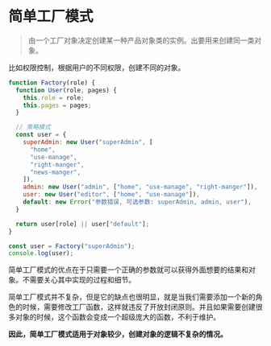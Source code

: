# 简单工厂模式

> 由一个工厂对象决定创建某一种产品对象类的实例。出要用来创建同一类对象。

比如权限控制，根据用户的不同权限，创建不同的对象。

```javascript
function Factory(role) {
  function User(role, pages) {
    this.role = role;
    this.pages = pages;
  }

  // 策略模式
  const user = {
    superAdmin: new User("superAdmin", [
      "home",
      "use-manage",
      "right-manger",
      "news-manger",
    ]),
    admin: new User("admin", ["home", "use-manage", "right-manger"]),
    user: new User("editor", ["home", "use-manage"]),
    default: new Error("参数错误, 可选参数: superAdmin, admin, user"),
  }

  return user[role] || user["default"];
}

const user = Factory("superAdmin");
console.log(user);
```

简单工厂模式的优点在于只需要一个正确的参数就可以获得外面想要的结果和对象。不需要关心其中实现的过程和细节。

简单工厂模式并不复杂，但是它的缺点也很明显，就是当我们需要添加一个新的角色的时候，需要修改工厂函数，这样就违反了开放封闭原则。并且如果需要创建很多对象的时候，这个函数会变成一个超级庞大的函数，不利于维护。

**因此，简单工厂模式适用于对象较少，创建对象的逻辑不复杂的情况。**
